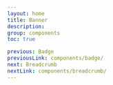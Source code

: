 ```yaml
---
layout: home
title: Banner
description:
group: components
toc: true

previous: Badge
previousLink: components/badge/
next: Breadcrumb
nextLink: components/breadcrumb/
---
```

